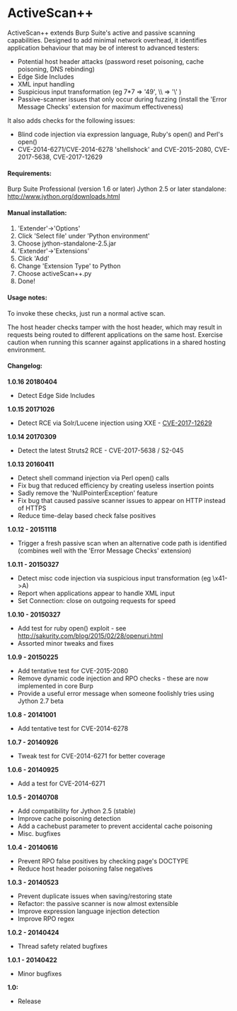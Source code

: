 ActiveScan++
==================

ActiveScan++ extends Burp Suite's active and passive scanning capabilities. Designed to add minimal network overhead, it identifies application behaviour that may be of interest to advanced testers:

  - Potential host header attacks (password reset poisoning, cache poisoning, DNS rebinding)
  - Edge Side Includes
  - XML input handling
  - Suspicious input transformation (eg 7*7 => '49', \\\\ => '\\' )
  - Passive-scanner issues that only occur during fuzzing (install the 'Error Message Checks' extension for maximum effectiveness)

It also adds checks for the following issues:

  - Blind code injection via expression language, Ruby's open() and Perl's open()
  - CVE-2014-6271/CVE-2014-6278 'shellshock' and CVE-2015-2080, CVE-2017-5638, CVE-2017-12629
  
#### Requirements:
Burp Suite Professional (version 1.6 or later)
Jython 2.5 or later standalone: http://www.jython.org/downloads.html

#### Manual installation:

1. 'Extender'->'Options'
2. Click 'Select file' under 'Python environment'
3. Choose jython-standalone-2.5.jar
4. 'Extender'->'Extensions'
5. Click 'Add'
6. Change 'Extension Type' to Python
7. Choose activeScan++.py
8. Done!

#### Usage notes:
To invoke these checks, just run a normal active scan.

The host header checks tamper with the host header, which may result in requests being routed to different applications on the same host. Exercise caution when running this scanner against applications in a shared hosting environment.
    
#### Changelog:
**1.0.16 20180404**
  - Detect Edge Side Includes

**1.0.15 20171026**
  - Detect RCE via Solr/Lucene injection using XXE - [CVE-2017-12629](https://mail-archives.apache.org/mod_mbox/lucene-dev/201710.mbox/%3CCAJEmKoC%2BeQdP-E6BKBVDaR_43fRs1A-hOLO3JYuemmUcr1R%2BTA%40mail.gmail.com%3E)

**1.0.14 20170309**
  - Detect the latest Struts2 RCE - CVE-2017-5638 / S2-045

**1.0.13 20160411**
  - Detect shell command injection via Perl open() calls
  - Fix bug that reduced efficiency by creating useless insertion points
  - Sadly remove the 'NullPointerException' feature
  - Fix bug that caused passive scanner issues to appear on HTTP instead of HTTPS
  - Reduce time-delay based check false positives
  
**1.0.12 - 20151118**
  - Trigger a fresh passive scan when an alternative code path is identified (combines well with the 'Error Message Checks' extension)
  
**1.0.11 - 20150327**
  - Detect misc code injection via suspicious input transformation (eg \x41->A)
  - Report when applications appear to handle XML input
  - Set Connection: close on outgoing requests for speed
  
**1.0.10 - 20150327**
  - Add test for ruby open() exploit - see http://sakurity.com/blog/2015/02/28/openuri.html
  - Assorted minor tweaks and fixes
  
**1.0.9 - 20150225**
  - Add tentative test for CVE-2015-2080
  - Remove dynamic code injection and RPO checks - these are now implemented in core Burp
  - Provide a useful error message when someone foolishly tries using Jython 2.7 beta
  
**1.0.8 - 20141001**
  - Add tentative test for CVE-2014-6278
  
**1.0.7 - 20140926**
  - Tweak test for CVE-2014-6271 for better coverage
  
**1.0.6 - 20140925**
  - Add a test for CVE-2014-6271

**1.0.5 - 20140708**
  - Add compatibility for Jython 2.5 (stable)
  - Improve cache poisoning detection
  - Add a cachebust parameter to prevent accidental cache poisoning
  - Misc. bugfixes
  
**1.0.4 - 20140616**
  - Prevent RPO false positives by checking page's DOCTYPE
  - Reduce host header poisoning false negatives
    
**1.0.3 - 20140523**
  - Prevent duplicate issues when saving/restoring state
  - Refactor: the passive scanner is now almost extensible
  - Improve expression language injection detection
  - Improve RPO regex
  
**1.0.2 - 20140424**
  - Thread safety related bugfixes
  
**1.0.1 - 20140422**
  - Minor bugfixes
  
**1.0:**
  - Release
